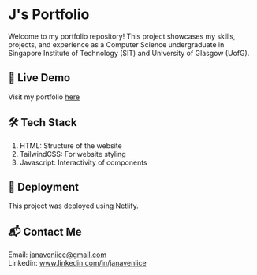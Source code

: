 # J's Portfolio
Welcome to my portfolio repository! This project showcases my skills, projects, and experience as a Computer Science undergraduate in Singapore Institute of Technology (SIT) and University of Glasgow (UofG).

## 🔗 Live Demo
Visit my portfolio [here](https://janaveniice.netlify.app/)

## 🛠 Tech Stack
1. HTML: Structure of the website
2. TailwindCSS: For website styling
3. Javascript: Interactivity of components

## 🚀 Deployment
This project was deployed using Netlify.

## 📬 Contact Me
Email: janaveniice@gmail.com <br>
Linkedin: www.linkedin.com/in/janaveniice <br>
